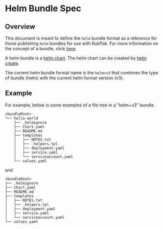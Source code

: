 # Helm Bundle Spec

## Overview

This document is meant to define the `helm` bundle format as a reference for those publishing `helm` bundles
for use with RukPak. For more information on the concept of a bundle, click [here](https://github.com/operator-framework/rukpak#bundle).

A helm bundle is a [helm chart](https://helm.sh/docs/chart_template_guide/getting_started/#charts).
The helm chart can be created by [helm create](https://helm.sh/docs/helm/helm_create/).

The current helm bundle format name is the `helm+v3` that
combines the type of bundle (helm) with the current helm format version (v3).

## Example

For example, below is some examples of a file tree in a "helm+v3" bundle.

```tree
<bundleRoot>
└── hello-world
    ├── .helmignore
    ├── Chart.yaml
    ├── README.md
    ├── templates
    │   ├── NOTES.txt
    │   ├── _helpers.tpl
    │   ├── deployment.yaml
    │   ├── service.yaml
    │   └── serviceaccount.yaml
    └── values.yaml
```

and

```tree
<bundleRoot>
├── .helmignore
├── Chart.yaml
├── README.md
├── templates
│   ├── NOTES.txt
│   ├── _helpers.tpl
│   ├── deployment.yaml
│   ├── service.yaml
│   └── serviceaccount.yaml
└── values.yaml
```
